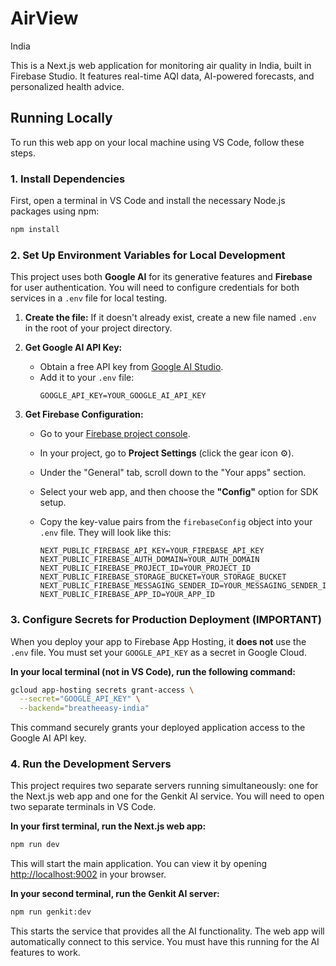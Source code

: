 # AirView
India

This is a Next.js web application for monitoring air quality in India, built in Firebase Studio. It features real-time AQI data, AI-powered forecasts, and personalized health advice.

## Running Locally

To run this web app on your local machine using VS Code, follow these steps.

### 1. Install Dependencies

First, open a terminal in VS Code and install the necessary Node.js packages using npm:

```bash
npm install
```

### 2. Set Up Environment Variables for Local Development

This project uses both **Google AI** for its generative features and **Firebase** for user authentication. You will need to configure credentials for both services in a `.env` file for local testing.

1.  **Create the file:** If it doesn't already exist, create a new file named `.env` in the root of your project directory.

2.  **Get Google AI API Key:**
    *   Obtain a free API key from [Google AI Studio](https://aistudio.google.com/app/apikey).
    *   Add it to your `.env` file:
        ```
        GOOGLE_API_KEY=YOUR_GOOGLE_AI_API_KEY
        ```

3.  **Get Firebase Configuration:**
    *   Go to your [Firebase project console](https://console.firebase.google.com/).
    *   In your project, go to **Project Settings** (click the gear icon ⚙️).
    *   Under the "General" tab, scroll down to the "Your apps" section.
    *   Select your web app, and then choose the **"Config"** option for SDK setup.
    *   Copy the key-value pairs from the `firebaseConfig` object into your `.env` file. They will look like this:

        ```
        NEXT_PUBLIC_FIREBASE_API_KEY=YOUR_FIREBASE_API_KEY
        NEXT_PUBLIC_FIREBASE_AUTH_DOMAIN=YOUR_AUTH_DOMAIN
        NEXT_PUBLIC_FIREBASE_PROJECT_ID=YOUR_PROJECT_ID
        NEXT_PUBLIC_FIREBASE_STORAGE_BUCKET=YOUR_STORAGE_BUCKET
        NEXT_PUBLIC_FIREBASE_MESSAGING_SENDER_ID=YOUR_MESSAGING_SENDER_ID
        NEXT_PUBLIC_FIREBASE_APP_ID=YOUR_APP_ID
        ```

### 3. Configure Secrets for Production Deployment (IMPORTANT)

When you deploy your app to Firebase App Hosting, it **does not** use the `.env` file. You must set your `GOOGLE_API_KEY` as a secret in Google Cloud.

**In your local terminal (not in VS Code), run the following command:**

```bash
gcloud app-hosting secrets grant-access \
  --secret="GOOGLE_API_KEY" \
  --backend="breatheeasy-india"
```

This command securely grants your deployed application access to the Google AI API key.

### 4. Run the Development Servers

This project requires two separate servers running simultaneously: one for the Next.js web app and one for the Genkit AI service. You will need to open two separate terminals in VS Code.

**In your first terminal, run the Next.js web app:**

```bash
npm run dev
```

This will start the main application. You can view it by opening [http://localhost:9002](http://localhost:9002) in your browser.

**In your second terminal, run the Genkit AI server:**

```bash
npm run genkit:dev
```

This starts the service that provides all the AI functionality. The web app will automatically connect to this service. You must have this running for the AI features to work.

